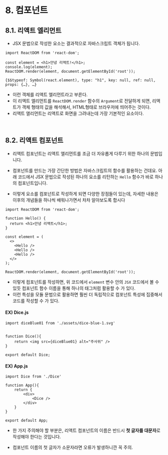 # 8. 컴포넌트

## 8.1. 리액트 엘리먼트

- JSX 문법으로 작성한 요소는 결과적으로 자바스크립트 객체가 됩니다.

```react
import ReactDOM from 'react-dom';

const element = <h1>안녕 리액트!</h1>;
console.log(element);
ReactDOM.render(element, document.getElementById('root'));
```

```
{$$typeof: Symbol(react.element), type: "h1", key: null, ref: null, props: {…}, …}
```

- 이런 객체를 리액트 엘리먼트라고 부른다.
- 이 리액트 엘리먼트를 `ReactDOM.render` 함수의 `Argument`로 전달하게 되면, 리액트가 객체 형태의 값을 해석해서, HTML형태로 브라우저에 띄어주는 것이다. 
- 리액트 앨리먼트는 리액트로 화면을 그려내는데 가장 기본적인 요소이다.

<br/>


## 8.2. 리액트 컴포넌트

- 리액트 컴포넌트는 리액트 엘리먼트를 조금 더 자유롭게 다루기 위한 하나의 문법입니다.

- 컴포넌트를 만드는 가장 간단한 방법은 자바스크립트의 함수를 활용하는 건데요.  아래 코드에서 JSX 문법으로 작성된 하나의 요소를 리턴하는 `Hello` 함수가 바로 하나의 컴포넌트입니다.

- 이렇게 요소를 컴포넌트로 작성하게 되면 다양한 장점들이 있는데, 자세한 내용은 이후의 개념들을 하나씩 배워나가면서 차차 알아보도록 합시다

```react
import ReactDOM from 'react-dom';

function Hello() {
  return <h1>안녕 리액트</h1>;
}

const element = (
  <>
    <Hello />
    <Hello />
    <Hello />
  </>
);

ReactDOM.render(element, document.getElementById('root'));
```

- 이렇게 컴포넌트를 작성하면, 위 코드에서 `element` 변수 안의 `JSX` 코드에서 볼 수 있듯 컴포넌트 함수 이름을 통해 하나의 태그처럼 활용할 수 가 있다.
- 이런 특성을 모듈 문법으로 활용하면 훨씬 더 독립적으로 컴포넌트 특성에 집중해서 코드를 작성할 수 가 있다. 

#### EX) Dice.js

```react
import diceBlue01 from './assets/dice-blue-1.svg'


function Dice(){
    return <img src={diceBlue01} alt="주사위" />
}

export default Dice;
```

#### EX) App.js

```react
import Dice from './Dice'

function App(){
    return {
        <div>
        	<Dice />
        </div>
    }
}

export default App;
```

- 한 가지 주의해야 할 부분은, 리액트 컴포넌트의 이름은 반드시 **첫 글자를 대문자**로 작성해야 한다는 것입니다. 

- 컴포넌트 이름의 첫 글자가 소문자라면 오류가 발생하니깐 꼭 주의.